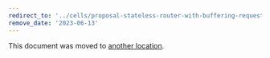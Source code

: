 ```yaml
---
redirect_to: '../cells/proposal-stateless-router-with-buffering-requests.md'
remove_date: '2023-06-13'
---
```


This document was moved to [another location](../cells/proposal-stateless-router-with-buffering-requests.md).

<!-- This redirect file can be deleted after <2023-06-13>. -->
<!-- Redirects that point to other docs in the same project expire in three months. -->
<!-- Redirects that point to docs in a different project or site (link is not relative and starts with `https:`) expire in one year. -->
<!-- Before deletion, see: https://docs.gitlab.com/ee/development/documentation/redirects.html -->
